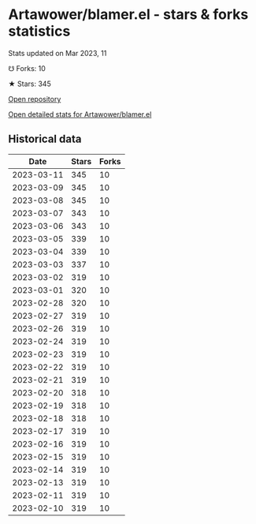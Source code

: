 # Artawower/blamer.el - stars & forks statistics

Stats updated on Mar 2023, 11

☋ Forks: 10

★ Stars: 345

[Open repository](https://github.com/Artawower/blamer.el)

[Open detailed stats for Artawower/blamer.el](https://reviewgithub.com/rep/Artawower/blamer.el)

## Historical data
| Date | Stars | Forks |
|------|-------|-------|
| 2023-03-11 | 345 | 10 | 
| 2023-03-09 | 345 | 10 | 
| 2023-03-08 | 345 | 10 | 
| 2023-03-07 | 343 | 10 | 
| 2023-03-06 | 343 | 10 | 
| 2023-03-05 | 339 | 10 | 
| 2023-03-04 | 339 | 10 | 
| 2023-03-03 | 337 | 10 | 
| 2023-03-02 | 319 | 10 | 
| 2023-03-01 | 320 | 10 | 
| 2023-02-28 | 320 | 10 | 
| 2023-02-27 | 319 | 10 | 
| 2023-02-26 | 319 | 10 | 
| 2023-02-24 | 319 | 10 | 
| 2023-02-23 | 319 | 10 | 
| 2023-02-22 | 319 | 10 | 
| 2023-02-21 | 319 | 10 | 
| 2023-02-20 | 318 | 10 | 
| 2023-02-19 | 318 | 10 | 
| 2023-02-18 | 318 | 10 | 
| 2023-02-17 | 319 | 10 | 
| 2023-02-16 | 319 | 10 | 
| 2023-02-15 | 319 | 10 | 
| 2023-02-14 | 319 | 10 | 
| 2023-02-13 | 319 | 10 | 
| 2023-02-11 | 319 | 10 | 
| 2023-02-10 | 319 | 10 | 


